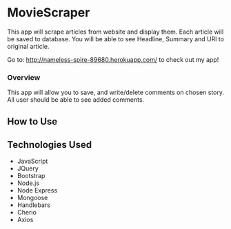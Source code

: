 # MovieScraper
This app will scrape articles from website and display them. Each article will be saved to database. You will be able to see Headline, Summary and URl to original article.

Go to:
http://nameless-spire-89680.herokuapp.com/
to check out my app!

### Overview
This app will allow you to save, and write/delete comments on chosen story. All user should be able to see added comments.

## How to Use


## Technologies Used
* JavaScript
* JQuery 
* Bootstrap
* Node.js
* Node Express
* Mongoose
* Handlebars
* Cherio
* Axios